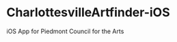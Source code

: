 CharlottesvilleArtfinder-iOS
============================

iOS App for Piedmont Council for the Arts
